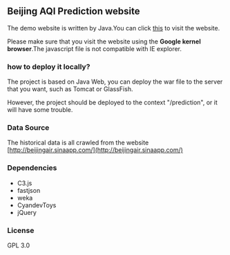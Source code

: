 ## Beijing AQI Prediction website

The demo website is written by Java.You can click [this](http://sakura.p2p.15cm.net:7404/aqiPrediction/index) to visit the website.

Please make sure that you visit the website using the **Google kernel browser**.The javascript file is not compatible with IE explorer. 


### how to deploy it locally?
The project is based on Java Web, you can deploy the war file to the server that you want, such as Tomcat or GlassFish.

However, the project should be deployed to the context "/prediction", or it will have some trouble.

### Data Source
The historical data is all crawled from the website [http://beijingair.sinaapp.com/](http://beijingair.sinaapp.com/)


### Dependencies

 - C3.js
 - fastjson
 - weka
 - CyandevToys
 - jQuery

### License
GPL 3.0